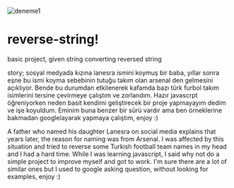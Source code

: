 ![deneme1](https://github.com/zeycanozturkk/reverse-string/assets/114536838/aef24c29-d5cf-4cda-a7f2-63eccab03275)
# reverse-string!
basic project, given string converting reversed string

story;
 sosyal medyada kızına lanesra ismini koymuş bir baba, yıllar sonra eşne bu ismi koyma sebebinin tutuğu takım olan arsenal den gelmesini açıklıyor. Bende bu durumdan etkilenerek kafamda bazı türk furbol takım isimlerini tersine çevirmeye çalıştım ve zorlandım. Hazır javascrpt öğreniyorken neden basit kendimi geliştirecek bir proje yapmayayım dedim ve işe koyuldum. Eminim buna benzer bir sürü vardır ama ben örneklerine bakmadan googlelayarak yapmaya çalıştım, enjoy :)

 A father who named his daughter Lanesra on social media explains that years later, the reason for naming  was from Arsenal. I was affected by this situation and tried to reverse some Turkish football team names in my head and I had a hard time. While I was learning javascript, I said why not do a simple project to improve myself and got to work. I'm sure there are a lot of similar ones but I used to google asking question, without looking for examples, enjoy :)

 
